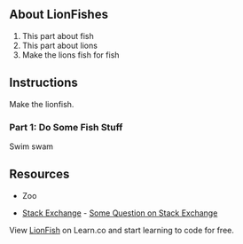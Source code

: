 ## About LionFishes

1. This part about fish
2. This part about lions
3. Make the lions fish for fish

## Instructions

Make the lionfish.

### Part 1: Do Some Fish Stuff
Swim swam

## Resources
- Zoo
* [Stack Exchange](http://www.stackexchange.com) - [Some Question on Stack Exchange](http://www.stackexchange.com/questions/123)

<p class='util--hide'>View <a href='https://learn.co/lessons/lionfish'>LionFish</a> on Learn.co and start learning to code for free.</p>
